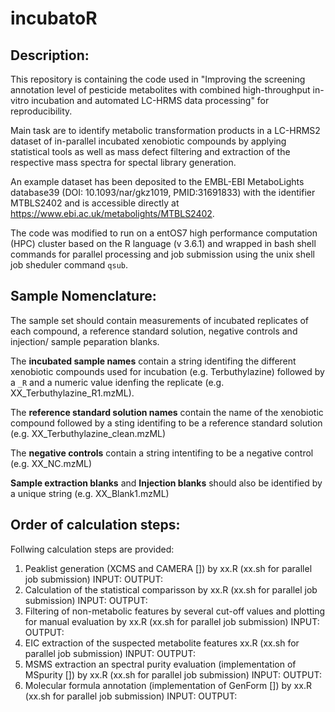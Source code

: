 # incubatoR

## Description:

This repository is containing the code used in "Improving the screening annotation level of pesticide metabolites with combined high-throughput in-vitro incubation and automated LC-HRMS data processing" for reproducibility. 

Main task are to identify metabolic transformation products in a LC-HRMS2 dataset of in-parallel incubated xenobiotic compounds by applying statistical tools as well as mass defect filtering and extraction of the respective mass spectra for spectal library generation.

An example dataset has been  deposited to the EMBL-EBI MetaboLights database39 (DOI: 10.1093/nar/gkz1019, PMID:31691833) with the identifier MTBLS2402 and is accessible directly at https://www.ebi.ac.uk/metabolights/MTBLS2402.

The code was modified to run on a entOS7 high performance computation (HPC) cluster based on the R language (v 3.6.1) and wrapped in bash shell commands for parallel processing and job submission using the unix shell job sheduler command `qsub`.

## Sample Nomenclature: 

The sample set should contain measurements of incubated replicates of each compound, a reference standard solution, negative controls and injection/ sample peparation blanks. 

The **incubated sample names** contain a string identifing the different xenobiotic compounds used for incubation (e.g. Terbuthylazine) followed by a `_R` and a numeric value idenfing the replicate (e.g. XX_Terbuthylazine_R1.mzML). 

The **reference standard solution names** contain the name of the xenobiotic compound followed by a sting identifing to be a reference standard solution (e.g. XX_Terbuthylazine_clean.mzML)

The **negative controls** contain a string intentifing to be a negative control (e.g. XX_NC.mzML)

**Sample extraction blanks** and **Injection blanks** should also be identified by a unique string (e.g. XX_Blank1.mzML)

## Order of calculation steps:

Follwing calculation steps are provided:

 1. Peaklist generation (XCMS and CAMERA []) by xx.R (xx.sh for parallel job submission)
      INPUT:
      OUTPUT:
 2. Calculation of the statistical comparisson by xx.R (xx.sh for parallel job submission)
      INPUT:
      OUTPUT:
 3. Filtering of non-metabolic features by several cut-off values and plotting for manual evaluation by xx.R (xx.sh for parallel job submission)
      INPUT:
      OUTPUT:
 4. EIC extraction of the suspected metabolite features xx.R (xx.sh for parallel job submission)
      INPUT:
      OUTPUT:
 5. MSMS extraction an spectral purity evaluation (implementation of MSpurity []) by xx.R (xx.sh for parallel job submission)
      INPUT:
      OUTPUT:
 6. Molecular formula annotation (implementation of GenForm []) by xx.R (xx.sh for parallel job submission)
      INPUT:
      OUTPUT:
 
